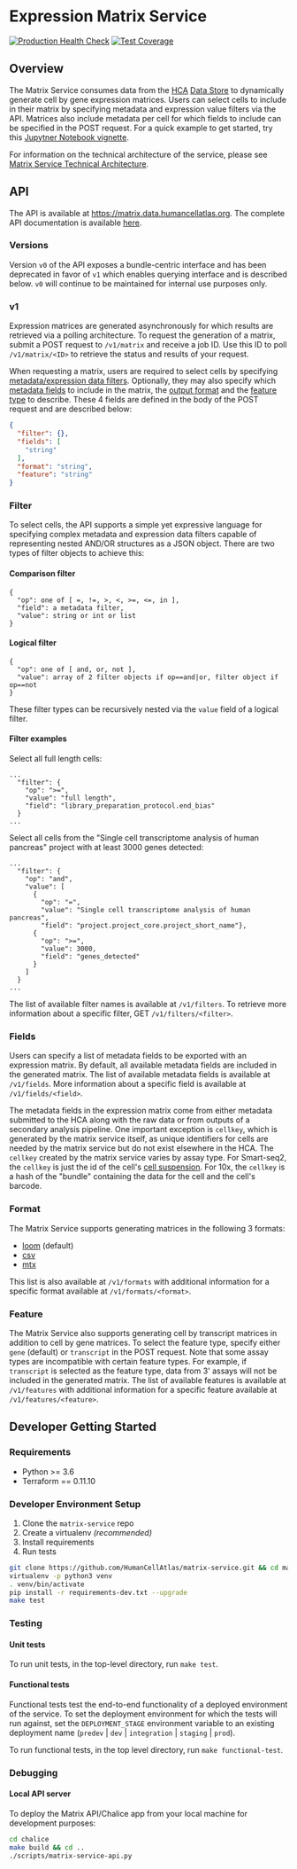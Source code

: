 # Expression Matrix Service

[![Production Health Check](https://status.data.humancellatlas.org/service/matrix-health-check-prod.svg)](https://matrix.data.humancellatlas.org/)
[![Test Coverage](https://codecov.io/gh/HumanCellAtlas/matrix-service/branch/master/graph/badge.svg)](https://codecov.io/gh/HumanCellAtlas/matrix-service)

## Overview

The Matrix Service consumes data from the [HCA](https://prod.data.humancellatlas.org/)
[Data Store](https://github.com/HumanCellAtlas/data-store) to dynamically generate cell by gene expression matrices.
Users can select cells to include in their matrix by specifying metadata and expression value filters via the API.
Matrices also include metadata per cell for which fields to include can be specified in the POST request. For a quick
example to get started, try this
[Jupytner Notebook vignette](https://github.com/HumanCellAtlas/matrix-service/blob/master/docs/HCA%20Matrix%20Service%20to%20Scanpy.ipynb).

For information on the technical architecture of the service, please see
[Matrix Service Technical Architecture](https://allspark.dev.data.humancellatlas.org/HumanCellAtlas/matrix-service/wikis/Technical-Architecture).

## API

The API is available at https://matrix.data.humancellatlas.org. The complete API documentation is available [here](https://matrix.data.humancellatlas.org).

### Versions

Version `v0` of the API exposes a bundle-centric interface and has been deprecated in favor of `v1` which enables
querying interface and is described below. `v0` will continue to be maintained for internal use purposes only.

### v1

Expression matrices are generated asynchronously for which results are retrieved via a polling architecture.
To request the generation of a matrix, submit a POST request to `/v1/matrix` and receive a job ID. Use this ID to poll
`/v1/matrix/<ID>` to retrieve the status and results of your request. 

When requesting a matrix, users are required to select cells by specifying [metadata/expression data filters](#Filter).
Optionally, they may also specify which [metadata fields](#Fields) to include in the matrix, the
[output format](#Format) and the [feature type](#Feature) to describe. These 4 fields are defined in the body of the
POST request and are described below:
```json
{
  "filter": {},
  "fields": [
    "string"
  ],
  "format": "string",
  "feature": "string"
}
```
### Filter

To select cells, the API supports a simple yet expressive language for specifying complex metadata and expression data
filters capable of representing nested AND/OR structures as a JSON object. There are two types of filter objects to
achieve this:

#### Comparison filter
```
{
  "op": one of [ =, !=, >, <, >=, <=, in ],
  "field": a metadata filter,
  "value": string or int or list
}
```

#### Logical filter
```
{
  "op": one of [ and, or, not ],
  "value": array of 2 filter objects if op==and|or, filter object if op==not
}
```

These filter types can be recursively nested via the `value` field of a logical filter.

#### Filter examples

Select all full length cells:
```
...
  "filter": {
    "op": ">=",
    "value": "full length",
    "field": "library_preparation_protocol.end_bias"
  }
...
```

Select all cells from the "Single cell transcriptome analysis of human pancreas" project with at least 3000 genes
detected:
```
...
  "filter": {
    "op": "and",
    "value": [
      {
        "op": "=",
        "value": "Single cell transcriptome analysis of human pancreas",
        "field": "project.project_core.project_short_name"},
      {
        "op": ">=",
        "value": 3000,
        "field": "genes_detected"
      }
    ]
  }
...
```

The list of available filter names is available at `/v1/filters`. To retrieve more information about a specific filter,
GET `/v1/filters/<filter>`.

### Fields

Users can specify a list of metadata fields to be exported with an expression matrix. By default,
all available metadata fields are included in the generated matrix. The list of available metadata
fields is available at `/v1/fields`. More information about a specific field is available at `/v1/fields/<field>`.

The metadata fields in the expression matrix come from either metadata submitted to the HCA along with
the raw data or from outputs of a secondary analysis pipeline. One important exception is `cellkey`,
which is generated by the matrix service itself, as unique identifiers for cells are needed by the
matrix service but do not exist elsewhere in the HCA. The `cellkey` created by the matrix service varies
by assay type. For Smart-seq2, the `cellkey` is just the id of the cell's
[cell suspension](https://prod.data.humancellatlas.org/metadata/dictionary/biomaterial/cell_suspension). For 10x, the
`cellkey` is a hash of the "bundle" containing the data for the cell and the cell's barcode.

### Format

The Matrix Service supports generating matrices in the following 3 formats:

- [loom](http://loompy.org/) (default)
- [csv](https://en.wikipedia.org/wiki/Comma-separated_values)
- [mtx](https://math.nist.gov/MatrixMarket/formats.html)

This list is also available at `/v1/formats` with additional information for a specific format available at
`/v1/formats/<format>`.

### Feature

The Matrix Service also supports generating cell by transcript matrices in addition to cell by gene matrices. To select
the feature type, specify either `gene` (default) or `transcript` in the POST request. Note that some assay types are
incompatible with certain feature types. For example, if `transcript` is selected as the feature type, data from 3'
assays will not be included in the generated matrix. The list of available features is available at `/v1/features` with
additional information for a specific feature available at `/v1/features/<feature>`.

## Developer Getting Started

### Requirements

- Python >= 3.6
- Terraform == 0.11.10

### Developer Environment Setup

1. Clone the ``matrix-service`` repo
1. Create a virtualenv _(recommended)_ 
1. Install requirements
1. Run tests

```bash
git clone https://github.com/HumanCellAtlas/matrix-service.git && cd matrix-service
virtualenv -p python3 venv
. venv/bin/activate
pip install -r requirements-dev.txt --upgrade
make test
```

### Testing

#### Unit tests

To run unit tests, in the top-level directory, run `make test`.

#### Functional tests

Functional tests test the end-to-end functionality of a deployed environment of the service. To set the deployment
environment for which the tests will run against, set the ``DEPLOYMENT_STAGE`` environment variable to an existing
deployment name (``predev`` | ``dev`` | ``integration`` | ``staging`` | ``prod``).

To run functional tests, in the top level directory, run `make functional-test`.

### Debugging

#### Local API server

To deploy the Matrix API/Chalice app from your local machine for development purposes:

```bash
cd chalice
make build && cd ..
./scripts/matrix-service-api.py
```
